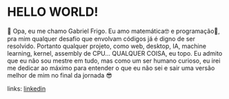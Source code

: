 # HELLO WORLD!
🧐 Opa, eu me chamo Gabriel Frigo. Eu amo matemática🤓 e programação🫥, pra mim qualquer desafio que envolvam códigos já é digno de ser resolvido. Portanto qualquer projeto, como web, desktop, IA, machine learning, kernel, assembly de CPU... QUALQUER COISA, eu topo. Eu admito que eu não sou mestre em tudo, mas como um ser humano curioso, eu irei me dedicar ao máximo para entender o que eu não sei e sair uma versão melhor de mim no final da jornada 😎

links:
[linkedin](https://www.linkedin.com/in/gabriel-frigo-b6727b275)

